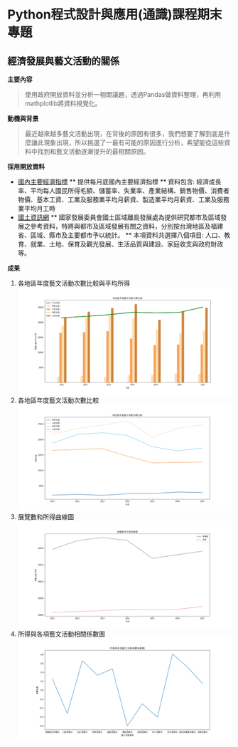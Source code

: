 # Python程式設計與應用(通識)課程期末專題
## 經濟發展與藝文活動的關係

**主要內容**
> 使用政府開放資料並分析一相關議題，透過Pandas做資料整理，再利用mathplotlib將資料視覺化。

**動機與背景**
> 最近越來越多藝文活動出現，在背後的原因有很多，我們想要了解到底是什麼讓此現象出現，所以挑選了一最有可能的原因進行分析，希望能從這些資料中找到和藝文活動逐漸提升的最相關原因。


**採用開放資料**
* [國內主要經濟指標](https://data.gov.tw/dataset/13228)
** 提供每月底國內主要經濟指標
** 資料包含: 經濟成長率、平均每人國民所得毛額、儲蓄率、失業率、產業結構、銷售物價、消費者物價、基本工資、工業及服務業平均月薪資、製造業平均月薪資、工業及服務業平均月工時
* [國土資訊網](https://ngis.nat.gov.tw/statistic/download.html)
** 國家發展委員會國土區域離島發展處為提供研究都市及區域發展之參考資料，特將與都市及區域發展有關之資料，分別按台灣地區及福建省、區域、縣市及主要都市予以統計。
** 本項資料共選擇八個項目: 人口、教育、就業、土地、保育及觀光發展、生活品質與建設、家庭收支與政府財政等。

**成果**
1. 各地區年度藝文活動次數比較與平均所得 ![各地區年度藝文活動次數比較與平均所得](https://github.com/101010sun/python-project/blob/master/%E5%90%84%E5%9C%B0%E5%8D%80%E5%B9%B4%E5%BA%A6%E8%97%9D%E6%96%87%E6%B4%BB%E5%8B%95%E6%AC%A1%E6%95%B8%E6%AF%94%E8%BC%83%2B%E5%B9%B3%E5%9D%87%E6%89%80%E5%BE%97.png)
2. 各地區年度藝文活動次數比較 ![各地區年度藝文活動次數比較](https://github.com/101010sun/python-project/blob/master/%E5%90%84%E5%9C%B0%E5%8D%80%E5%B9%B4%E5%BA%A6%E8%97%9D%E6%96%87%E6%B4%BB%E5%8B%95%E6%AC%A1%E6%95%B8%E6%AF%94%E8%BC%83.png)
3. 展覽數和所得曲線圖 ![展覽數和所得曲線圖](https://github.com/101010sun/python-project/blob/master/%E5%B1%95%E8%A6%BD%E6%95%B8%E5%92%8C%E6%89%80%E5%BE%97%E6%9B%B2%E7%B7%9A%E5%9C%96.png)
4. 所得與各項藝文活動相關係數圖 ![所得與各項藝文活動相關係數圖](https://github.com/101010sun/python-project/blob/master/%E6%89%80%E5%BE%97%E8%88%87%E5%90%84%E9%A0%85%E8%97%9D%E6%96%87%E6%B4%BB%E5%8B%95%E7%9B%B8%E9%97%9C%E4%BF%82%E6%95%B8%E5%9C%96.png)
